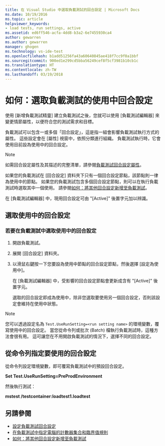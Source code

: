 ```yaml
---
title: 在 Visual Studio 中選取負載測試的回合設定 | Microsoft Docs
ms.date: 10/19/2016
ms.topic: article
helpviewer_keywords:
- load tests, run settings, active
ms.assetid: ed6ff546-acfa-4dd8-b3a2-6e7455930ca4
author: gewarren
ms.author: gewarren
manager: ghogen
ms.technology: vs-ide-test
ms.openlocfilehash: b1add51256fa43a60640845ae418f7cc9f0a1bbf
ms.sourcegitcommit: 900ed1e299cd5bba56249cef8f5cf3981b10cb1c
ms.translationtype: HT
ms.contentlocale: zh-TW
ms.lasthandoff: 03/19/2018
---
```

# <a name="how-to-select-the-active-run-setting-for-a-load-test"></a>如何：選取負載測試的使用中回合設定

使用 [新增負載測試精靈] 建立負載測試之後，您就可以使用 [負載測試編輯器] 來變更情節屬性，以便符合您的測試需求和目標。

負載測試可以包含一或多個「回合設定」，這是指一組會影響負載測試執行方式的屬性。 這些設定會在 [屬性] 視窗中，依照分類進行組織。 負載測試執行時，它會使用目前設為使用中的回合設定。

> [!NOTE]
> 如需回合設定屬性及其描述的完整清單，請參閱[負載測試回合設定屬性](../test/load-test-run-settings-properties.md)。

如果您的負載測試在 [回合設定] 資料夾下只有一個回合設定節點，該節點則一律為使用中的節點。 如果您的負載測試包含多個回合設定節點，則可以在執行負載測試時選取其中一個使用。 請參閱[如何：將其他回合設定新增至負載測試](../test/how-to-add-additional-run-settings-to-a-load-test.md)。

在 [負載測試編輯器] 中，現用回合設定可由 "[Active]" 後置字元加以辨識。

## <a name="selecting-the-active-run-setting"></a>選取使用中的回合設定

### <a name="to-select-the-active-run-setting-in-a-load-test"></a>若要在負載測試中選取使用中的回合設定

1.  開啟負載測試。

2.  展開 [回合設定] 資料夾。

3.  以滑鼠右鍵按一下您要設為使用中節點的回合設定節點，然後選擇 [設定為使用中]。

     在 [負載測試編輯器] 中，受影響的回合設定節點會更新成含有 "[Active]" 後置字元。

     選取的回合設定即成為使用中，除非您選取要使用另一個回合設定，否則該設定會維持在使用中狀態。

> [!NOTE]
>  您可以透過設定名為 `Test.UseRunSetting=<run setting name>` 的環境變數，覆寫使用中的回合設定。 當您從命令列或批次 (Batch) 檔執行負載測試時，這種方法會很有用。 這可讓您在不用開啟負載測試的情況下，選擇不同的回合設定。

## <a name="specifying-the-run-setting-to-use-from-the-command-line"></a>從命令列指定要使用的回合設定
 從命令列設定環境變數，即可覆寫負載測試中的預設回合設定。

 **Set Test.UseRunSetting=PreProdEnvironment**

 然後執行測試：

 **mstest /testcontainer:loadtest1.loadtest**

## <a name="see-also"></a>另請參閱

- [設定負載測試回合設定](../test/configure-load-test-run-settings.md)
- [在負載測試中指定電腦的計數器集合和臨界值規則](../test/specify-counter-sets-and-threshold-rules-for-load-testing.md)
- [如何：將其他回合設定新增至負載測試](../test/how-to-add-additional-run-settings-to-a-load-test.md)